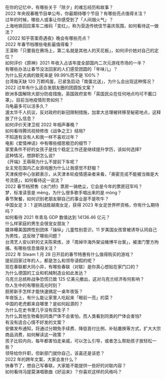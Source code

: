 在你的记忆中，有哪些关于「除夕」的难忘经历和故事？  
2022 年央视春晚节目单公布，你最期待哪个节目？有哪些亮点值得关注？  
过年的时候，哪些人或事让你感受到了「人间烟火气」？  
上海地铁回应乘车二维码「变红」，称为营造传统佳节喜庆氛围，如何看待这一做法？  
《2022 知乎答案奇遇夜》晚会有哪些亮点？  
2022 年春节档哪些电影最值得看？  
王濛称「只要我在赛场上，第二名就是其他人的天花板」，如何评价她对自己的定位？  
如何评价《原神》2021 年收入占该年度全部国内二次元游戏市场的一半？  
有哪些办法让春节没法回家的人们感受团圆的「年味儿」？  
为什么狂犬病的致死率是 99.99%而不是 100%？  
台湾每天缺 120 万颗鸡蛋，已紧急启动「南蛋北送」，为什么会出现这种情况？  
2022 过年有什么适合发朋友圈的团圆饭文案？  
欧洲多国解除大部分防疫措施，英国政府宣布「英国民众在任何地点均可不戴口罩」，目前当地疫情形势如何？  
乌龟最多可以活多久？  
渥太华千人抗议，反对政府的新冠限制措施，加拿大总理被转移至秘密地点，这释放了什么信息？  
如何评价天津卫视 2022 年相声春晚？  
如何看待腾讯视频修改《战争之王》结局?  
不知道有没有人和我一样不喜欢过年？  
电影《爱情神话》中有哪些细思极恐的细节？  
家里条件不好的女孩子是找个稳定工作还是继续提升学历，该如何选择?  
这种情况，想辞职怎么说?  
《开端》王萌萌为什么不提前下车呢？  
女主党在国内乙女游戏圈为什么让我感觉不舒服？  
天津疾控中心张颖表示，从天津本轮疫情感染者来看，「奥密克戎不能被当做是大号流感」，如何看待这一说法？  
2022 春节档预售《水门桥》票房一骑绝尘，它会是今年的票房冠军吗？  
梦，标准读音是 mèng，为什么很多歌手唱出来的是 mòng？  
春节聚餐，如何识别老朋友聊自己的事业是不是吹牛？  
中国女足 3：1 逆转战胜越南女足，获得 2023 年女足世界杯资格，你有什么期待吗？  
如何看待 2021 年青岛 GDP 数值达到 14136.46 亿元？  
什么样家庭的男生会很宠女朋友？  
媒体曝美国跨性别团体「操纵」儿童性别意识，11 岁美国女孩曾被诱导认同自己为男性，这反映了哪些问题？  
台湾艺人安以轩的丈夫陈荣炼，涉「周焯华海外架设赌博平台案」，被澳门警方拘捕，有哪些信息值得关注？  
2022 年 Steam  1 月 28 日开启的春节特惠有什么值得购买的游戏？  
提前回家过年的人，都是怎么和领导请假的呢？  
现在春联都大同小异，有哪些春联（对联）是你真心想贴在家门口的？  
为什么德国的工业和机械制造业如此发达？  
乌克兰总统称战争恐慌已致 125 亿美元撤出，这对乌克兰经济有何影响？  
你人生中的有哪些高光时刻？  
厨房新手怎样才能快速搞定一桌年夜饭？  
年夜饭上，有什么能让家里人吃起来「眼前一亮」的菜？  
中国的老虎都来自哪里？是如何起源的？  
为什么在史书里几乎没有双生子？  
为什么其他生物看到同类尸体不会害怕，而人类看到同类的尸体会害怕?  
有没有适合心情不好发的文案？  
安徽发布通知，将通过分期免手续费、降低首付比例、补贴置换等方式，扩大大宗商品消费，如何解读这一政策？  
孩子比较内向，每年都害怕走亲戚，可以怎么引导，或者怎么帮助孩子放轻松一些？  
领导给你升职，但新部门就你自己，该喜还是该悲？  
2022 年的跨年文案，大家会发什么？  
快春节了，想自己写春联，大家能不能提供一些好的对联内容？  
如何看待冯提莫演唱歌曲《好运来》？你喜欢这样的风格吗？  
